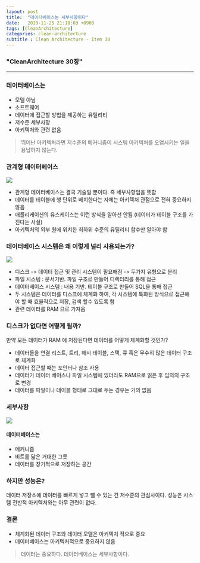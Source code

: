```yaml
---
layout: post
title:  "데이터베이스는 세부사항이다"
date:   2019-11-25 21:18:03 +0900
tags: [CleanArchitecture]
categories: clean-architecture
subtitle : Clean Architecture - Item 30
---
```


### "CleanArchitecture 30장"
---

### 데이터베이스는

- 모델 아님
- 소프트웨어
- 데이터에 접근할 방법을 제공하는 유틸리티
- 저수준 세부사항
- 아키텍처와 관련 없음

> 뛰어난 아키텍처라면 저수준의 메커니즘이 시스템 아키텍처를 오염시키는 일을 용납하지 않는다.

<!-- more -->

### 관계형 데이터베이스 

![](1.png)

- 관계형 데이터베이스는 결국 기술일 뿐이다. 즉 세부사항임을 뜻함
- 데이터를 테이블에 행 단위로 배치한다는 자체는 아키텍처 관점으로 전혀 중요하지 않음
- 애플리케이션의 유스케이스는 이런 방식을 알아선 안됨 (데이터가 테이블 구조를 가진다는 사실)
- 아키텍처의 외부 원에 위치한 최하위 수준의 유틸리티 함수만 알아야 함

### 데이터베이스 시스템은 왜 이렇게 널리 사용되는가?

![](2.jpg)

- 디스크 -> 데이터 접근 및 관리 시스템이 필요해짐 -> 두가지 유형으로 분리
- 파일 시스템 : 문서기반. 파일 구조로 만들어 디렉터리를 통해 접근
- 데이터베이스 시스템 : 내용 기반. 테이블 구조로 만들어 SQL을 통해 접근
- 두 시스템은 데이터를 디스크에 체계화 하여, 각 시스템에 특화된 방식으로 접근해야 할 때 효율적으로 저장, 검색 할수 있도록 함
- 관련 데이터를 RAM 으로 가져옴

### 디스크가 없다면 어떻게 될까?

만약 모든 데이터가 RAM 에 저장된다면 데이터를 어떻게 체계화할 것인가?

- 데이터들을 연결 리스트, 트리, 해시 테이블, 스택, 큐 혹은 무수히 많은 데이터 구조로 체계화
- 데이터 접근할 때는 포인터나 참조 사용
- 데이터가 데이터 베이스나 파일 시스템에 있더라도 RAM으로 읽은 후 임의의 구조로 변경
- 데이터를 파일이나 테이블 형태로 그대로 두는 경우는 거의 없음

### 세부사항

![](3.jpg)

#### 데이터베이스는

- 메커니즘
- 비트를 닮은 거대한 그릇
- 데이터를 장기적으로 저장하는 공간

### 하지만 성능은?

데이터 저장소에 데이터를 빠르게 넣고 뺄 수 있는 건 저수준의 관심사이다. 성능은 시스템 전반적 아키텍처와는 아무 관련이 없다.

### 결론

- 체계화된 데이터 구조와 데이터 모델은 아키텍처 적으로 중요
- 데이터베이스는 아키텍처적으로 중요하지 않음

> 데이터는 중요하다. 데이터베이스는 세부사항이다.
